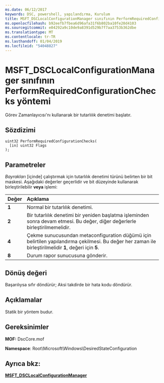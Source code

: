 ```yaml
---
ms.date: 06/12/2017
keywords: DSC, powershell, yapılandırma, Kurulum
title: MSFT_DSCLocalConfigurationManager sınıfının PerformRequiredConfigurationChecks yöntemi
ms.openlocfilehash: b92eefb7fbea6d96afa31f6b802ba10fe20d4103
ms.sourcegitcommit: e04292a9c10de9a8391d529b7f7aa3753b362dbe
ms.translationtype: MT
ms.contentlocale: tr-TR
ms.lasthandoff: 01/04/2019
ms.locfileid: "54048827"
---
```

# <a name="performrequiredconfigurationchecks-method-of-the-msftdsclocalconfigurationmanager-class"></a>MSFT_DSCLocalConfigurationManager sınıfının PerformRequiredConfigurationChecks yöntemi

Görev Zamanlayıcısı'nı kullanarak bir tutarlılık denetimi başlatır.

## <a name="syntax"></a>Sözdizimi

```mof
uint32 PerformRequiredConfigurationChecks(
  [in] uint32 Flags
);
```

## <a name="parameters"></a>Parametreler

*Bayrakları* \[içinde\] çalıştırmak için tutarlılık denetimi türünü belirten bir bit maskesi. Aşağıdaki değerler geçerlidir ve bit düzeyinde kullanarak birleştirilebilir **veya** işlemi:

|Değer |Açıklama |
|:--- |:---|
|**1** | Normal bir tutarlılık denetimi. |
|**2** | Bir tutarlılık denetimi bir yeniden başlatma işleminden sonra devam etmesi. Bu değer, diğer değerlerle birleştirilmemelidir. |
|**4** | Çekme sunucusundan metaconfiguration düğümü için belirtilen yapılandırma çekilmesi. Bu değer her zaman ile birleştirilmelidir **1**, değeri için **5**. |
|**8** | Durum rapor sunucusuna gönderir. |

## <a name="return-value"></a>Dönüş değeri

Başarılıysa sıfır döndürür; Aksi takdirde bir hata kodu döndürür.

## <a name="remarks"></a>Açıklamalar

Statik bir yöntem budur.

## <a name="requirements"></a>Gereksinimler

**MOF:** DscCore.mof

**Namespace**: Root\Microsoft\Windows\DesiredStateConfiguration

## <a name="see-also"></a>Ayrıca bkz:

[**MSFT_DSCLocalConfigurationManager**](msft-dsclocalconfigurationmanager.md)